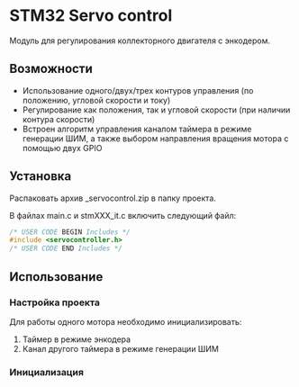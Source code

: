 # STM32 Servo control
Модуль для регулирования коллекторного двигателя с энкодером.
## Возможности
 - Использование одного/двух/трех контуров управления (по положению, угловой скорости и току)
 - Регулирование как положения, так и угловой скорости (при наличии контура скорости)
 - Встроен алгоритм управления каналом таймера в режиме генерации ШИМ, а также выбором направления вращения мотора с помощью двух GPIO

## Установка
Распаковать архив _servocontrol.zip в папку проекта.

В файлах main.c и stmXXX_it.c включить следующий файл:
```c
/* USER CODE BEGIN Includes */
#include <servocontroller.h>
/* USER CODE END Includes */
```
## Использование
### Настройка проекта
Для работы одного мотора необходимо инициализировать:
1. Таймер в режиме энкодера
2. Канал другого таймера в режиме генерации ШИМ
### Инициализация
